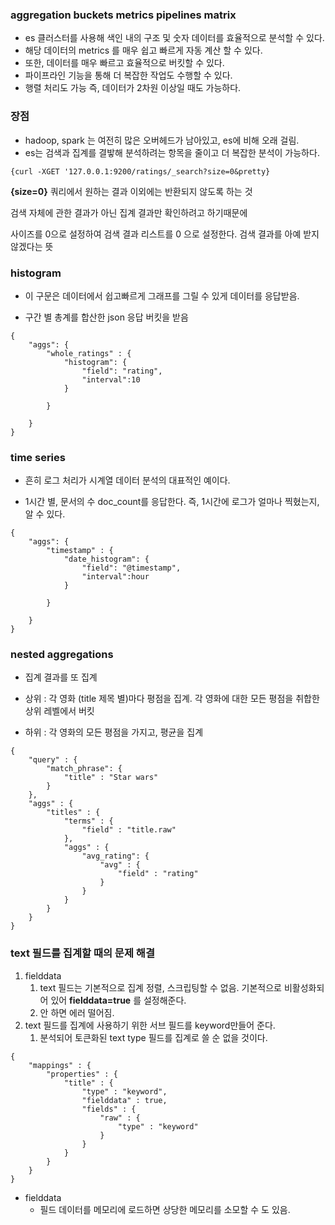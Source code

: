 ### aggregation buckets metrics pipelines matrix
- es 클러스터를 사용해 색인 내의 구조 및 숫자 데이터를 효율적으로 분석할 수 있다.
- 해당 데이터의 metrics 를 매우 쉽고 빠르게 자동 계산 할 수 있다.
- 또한, 데이터를 매우 빠르고 효율적으로 버킷할 수 있다.
- 파이프라인 기능을 통해 더 복잡한 작업도 수행할 수 있다.
- 행렬 처리도 가능 즉, 데이터가 2차원 이상일 때도 가능하다.

### 장점
- hadoop, spark 는 여전히 많은 오버헤드가 남아있고, es에 비해 오래 걸림. 
- es는 검색과 집계를 결밯해 분석하려는 항목을 줄이고 더 복잡한 분석이 가능하다.


~~~
{curl -XGET '127.0.0.1:9200/ratings/_search?size=0&pretty}
~~~


**{size=0}**
쿼리에서 원하는 결과 이외에는 반환되지 않도록 하는 것

검색 자체에 관한 결과가 아닌 집계 결과만 확인하려고 하기때문에

사이즈를 0으로 설정하여 검색 결과 리스트를 0 으로 설정한다. 검색 결과를 아예 받지 않겠다는 뜻


### histogram
- 이 구문은 데이터에서 쉽고빠르게 그래프를 그릴 수 있게 데이터를 응답받음.
  
- 구간 별 총계를 합산한 json 응답 버킷을 받음
~~~
{
    "aggs": {
        "whole_ratings" : {
            "histogram": {
                "field": "rating",
                "interval":10
            }

        }

    }
}
~~~

### time series
- 흔히 로그 처리가 시계열 데이터 분석의 대표적인 예이다.

- 1시간 별, 문서의 수 doc_count를 응답한다. 즉, 1시간에 로그가 얼마나 찍혔는지, 알 수 있다.
~~~
{
    "aggs": {
        "timestamp" : {
            "date_histogram": {
                "field": "@timestamp",
                "interval":hour
            }

        }

    }
}
~~~

### nested aggregations
- 집계 결과를 또 집계

- 상위 : 각 영화 (title 제목 별)마다 평점을 집계. 각 영화에 대한 모든 평점을 취합한 상위 레벨에서 버킷
- 하위 : 각 영화의 모든 평점을 가지고, 평균을 집계
~~~
{
    "query" : {
        "match_phrase": {
            "title" : "Star wars"
        }
    },
    "aggs" : {
        "titles" : {
            "terms" : {
                "field" : "title.raw"
            },
            "aggs" : {
                "avg_rating": {
                    "avg" : {
                        "field" : "rating"
                    }
                }
            }
        }
    }
}

~~~

### text 필드를 집계할 때의 문제 해결
1. fielddata 
   1. text 필드는 기본적으로 집계 정렬, 스크립팅할 수 없음. 기본적으로 비활성화되어 있어 **fielddata=true** 를 설정해준다.
   2. 안 하면 에러 떨어짐.
2. text 필드를 집계에 사용하기 위한 서브 필드를 keyword만들어 준다.
   1. 분석되어 토큰화된 text type 필드를 집계로 쓸 순 없을 것이다.

~~~
{
    "mappings" : {
        "properties" : {
            "title" : {
                "type" : "keyword",
                "fielddata" : true,
                "fields" : {
                    "raw" : {
                        "type" : "keyword"
                    }
                }
            }
        }
    }
}
~~~   

- fielddata
  - 필드 데이터를 메모리에 로드하면 상당한 메모리를 소모할 수 도 있음.